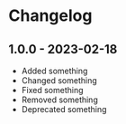 # Changelog

## 1.0.0 - 2023-02-18

- Added something
- Changed something
- Fixed something
- Removed something
- Deprecated something
